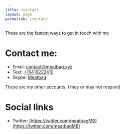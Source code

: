 ```yaml
---
title: /contact
layout: page
permalink: /contact
---
```

These are the fastest ways to get in touch with me
# Contact me:
- Email: [contact@meatbag.xyz](mailto:contact@meatbag.xyz)
- Text: [+15416222410](sms:+15416222410)
- Skype: [Meatbag](skype:live:.cid.d59a8673cffca71b?chat)

These are my other accounts. I may or may not respond
# Social links
- Twitter: [https://twitter.com/meatbagMB](https://twitter.com/meatbagMB)

